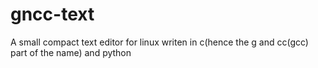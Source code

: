 # gncc-text
A small compact text editor for linux writen in c(hence the g and cc(gcc) part of the name) and python
